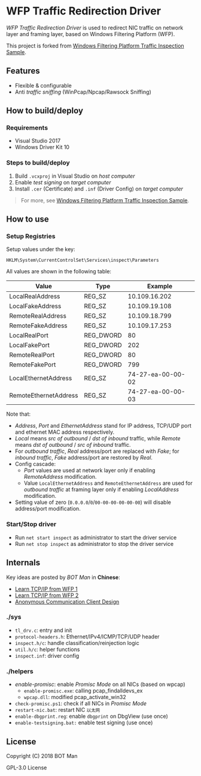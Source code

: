 ﻿# WFP Traffic Redirection Driver

_WFP Traffic Redirection Driver_ is used to redirect NIC traffic on network layer and framing layer, based on Windows Filtering Platform (WFP).

This project is forked from [Windows Filtering Platform Traffic Inspection Sample](https://github.com/Microsoft/Windows-driver-samples/tree/master/network/trans/inspect).

## Features

- Flexible & configurable
- Anti _traffic sniffing_ (WinPcap/Npcap/Rawsock Sniffing)

## How to build/deploy

### Requirements

- Visual Studio 2017
- Windows Driver Kit 10

### Steps to build/deploy

1. Build `.vcxproj` in Visual Studio on _host computer_
2. Enable _test signing_ on _target computer_
3. Install `.cer` (Certificate) and `.inf` (Driver Config) on _target computer_

> For more, see [Windows Filtering Platform Traffic Inspection Sample](https://github.com/Microsoft/Windows-driver-samples/tree/master/network/trans/inspect).

## How to use

### Setup Registries

Setup values under the key:

```
HKLM\System\CurrentControlSet\Services\inspect\Parameters
```

All values are shown in the following table:

Value                 | Type      | Example
----------------------|-----------|------------------
LocalRealAddress      | REG_SZ    | 10.109.16.202
LocalFakeAddress      | REG_SZ    | 10.109.19.108
RemoteRealAddress     | REG_SZ    | 10.109.18.799
RemoteFakeAddress     | REG_SZ    | 10.109.17.253
LocalRealPort         | REG_DWORD | 80
LocalFakePort         | REG_DWORD | 202
RemoteRealPort        | REG_DWORD | 80
RemoteFakePort        | REG_DWORD | 799
LocalEthernetAddress  | REG_SZ    | 74-27-ea-00-00-02
RemoteEthernetAddress | REG_SZ    | 74-27-ea-00-00-03

Note that:

- _Address_, _Port_ and _EthernetAddress_ stand for IP address, TCP/UDP port and ethernet MAC address respectively.
- _Local_ means _src of outbound_ / _dst of inbound_ traffic, while _Remote_ means _dst of outbound_ / _src of inbound_ traffic.
- For _outbound traffic_, _Real_ address/port are replaced with _Fake_; for _inbound traffic_, _Fake_ address/port are restored by _Real_.
- Config cascade:
  - _Port_ values are used at network layer only if enabling _RemoteAddress_ modification.
  - Value `LocalEthernetAddress` and `RemoteEthernetAddress` are used for _outbound traffic_ at framing layer only if enabling _LocalAddress_ modification.
- Setting value of zero (`0.0.0.0`/`0`/`00-00-00-00-00-00`) will disable address/port modification.

### Start/Stop driver

- Run `net start inspect` as administrator to start the driver service
- Run `net stop inspect` as administrator to stop the driver service

## Internals

Key ideas are posted by _BOT Man_ in **Chinese**:

- [Learn TCP/IP from WFP 1](https://bot-man-jl.github.io/articles/?post=2018/Learn-TCP-IP-from-WFP-1)
- [Learn TCP/IP from WFP 2](https://bot-man-jl.github.io/articles/?post=2018/Learn-TCP-IP-from-WFP-2)
- [Anonymous Communication Client Design](https://bot-man-jl.github.io/articles/?post=2018/Anonymous-Communication-Client-Design)

### ./sys

- `tl_drv.c`: entry and init
- `protocol-headers.h`: Ethernet/IPv4/ICMP/TCP/UDP header
- `inspect.h/c`: handle classification/reinjection logic
- `util.h/c`: helper functions
- `inspect.inf`: driver config

### ./helpers

- _enable-promisc_: enable _Promisc Mode_ on all NICs (based on wpcap)
  - `enable-promisc.exe`: calling pcap_findalldevs_ex
  - `wpcap.dll`: modified pcap_activate_win32
- `check-promisc.ps1`: check if all NICs in _Promisc Mode_
- `restart-nic.bat`: restart NIC `以太网`
- `enable-dbgprint.reg`: enable `dbgprint` on DbgView (use once)
- `enable-testsigning.bat:` enable test signing (use once)

## License

Copyright (C) 2018  BOT Man

GPL-3.0 License